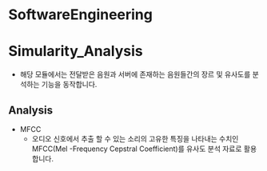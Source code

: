 # SoftwareEngineering

# Simularity_Analysis
* 해당 모듈에서는 전달받은 음원과 서버에 존재하는 음원들간의 장르 및 유사도를 분석하는 기능을 동작합니다.

## Analysis
* MFCC
    * 오디오 신호에서 추출 할 수 있는 소리의 고유한 특징을 나타내는 수치인 MFCC(Mel -Frequency Cepstral Coefficient)를 유사도 분석 자료로 활용합니다.
